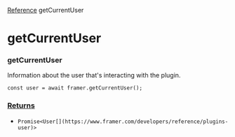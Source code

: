 [Reference](https://www.framer.com/developers/reference)
getCurrentUser
# getCurrentUser
### getCurrentUser
Information about the user that's interacting with the plugin.
```
const user = await framer.getCurrentUser();
```

### [Returns](https://www.framer.com/developers/reference/plugins-get-current-user#returns)
  * `Promise<User[](https://www.framer.com/developers/reference/plugins-user)>`



